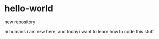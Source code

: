 # hello-world
new repository

hi humans
 i am new here, and today i want to learn how to code this stuff
